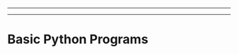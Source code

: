-------------------------------------------------------------
-------------------------------------------------------------
# Basic Python Programs
